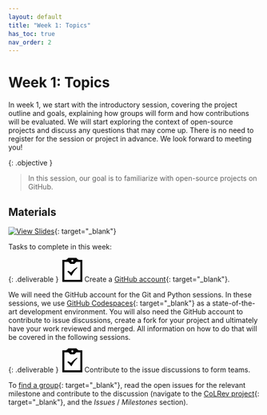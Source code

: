 ```yaml
---
layout: default
title: "Week 1: Topics"
has_toc: true
nav_order: 2
---
```


# Week 1: Topics

In week 1, we start with the introductory session, covering the project outline and goals, explaining how groups will form and how contributions will be evaluated.
We will start exploring the context of open-source projects and discuss any questions that may come up.
There is no need to register for the session or project in advance.
We look forward to meeting you!

{: .objective }
> In this session, our goal is to familiarize with open-source projects on GitHub.

## Materials

[![View Slides](https://img.shields.io/badge/View-Slides-orange?logo=html5)](../output/01-topics.html){: target="_blank"}

Tasks to complete in this week:

{: .deliverable }
![tasks logo](../assets/iconmonstr-clipboard-5.svg)Create a [GitHub account](https://github.com/signup){: target="_blank"}.

We will need the GitHub account for the Git and Python sessions.
In these sessions, we use [GitHub Codespaces](https://github.com/features/codespaces){: target="_blank"} as a state-of-the-art development environment.
You will also need the GitHub account to contribute to issue discussions, create a fork for your project and ultimately have your work reviewed and merged.
All information on how to do that will be covered in the following sessions.

{: .deliverable }
![tasks logo](../assets/iconmonstr-clipboard-5.svg)Contribute to the issue discussions to form teams.

To [find a group](https://digital-work-lab.github.io/open-source-project/output/01-topics.html#8){: target="_blank"}, read the open issues for the relevant milestone and contribute to the discussion (navigate to the [CoLRev project](https://github.com/CoLRev-Environment/colrev){: target="_blank"}, and the _Issues_ / _Milestones_ section).
